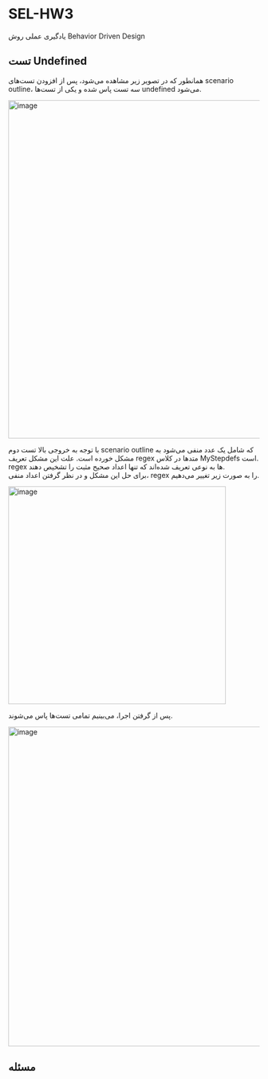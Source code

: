 # SEL-HW3
یادگیری عملی روش Behavior Driven Design
## تست Undefined
همانطور که در تصویر زیر مشاهده می‌شود، پس از افزودن تست‌های scenario outline، سه تست پاس شده و یکی از تست‌ها undefined می‌شود.

<img width="677" alt="image" src="https://github.com/ShayanEmzed/SEL-HW3/assets/60621655/74744d8e-e5f0-4b93-a669-f8ba547b45a4">

با توجه به خروجی بالا تست دوم scenario outline که شامل یک عدد منفی می‌شود به مشکل خورده است. علت این مشکل تعریف regex متدها در کلاس MyStepdefs است. regex ها به نوعی تعریف شده‌اند که تنها اعداد صحیح مثبت را تشخیص دهند.  
برای حل این مشکل و در نظر گرفتن اعداد منفی، regex را به صورت زیر تغییر می‌دهیم.

<img width="436" alt="image" src="https://github.com/ShayanEmzed/SEL-HW3/assets/60621655/c758e78c-937a-4af0-bc49-6bacce525ad7">

پس از گرفتن اجرا، می‌بینیم تمامی تست‌ها پاس می‌شوند.

<img width="640" alt="image" src="https://github.com/ShayanEmzed/SEL-HW3/assets/60621655/bdee8035-ac04-4bf1-bf17-ff802bb38c9d">

## مسئله
